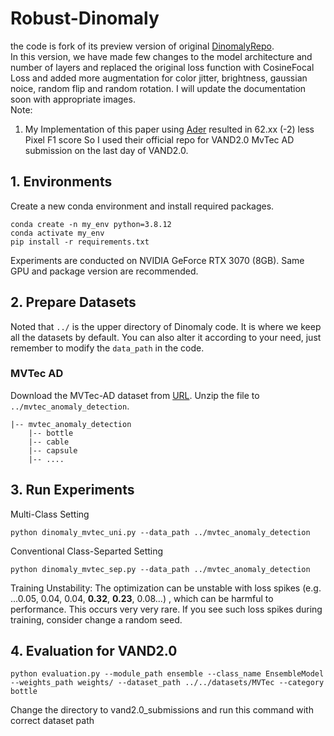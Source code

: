 # Robust-Dinomaly 

the code is fork of its preview version of original [DinomalyRepo](https://github.com/guojiajeremy/Dinomaly). 
 <br>
In this version, we have made few changes to the model architecture and number of layers and replaced the original loss function with CosineFocal Loss and added more augmentation for color jitter, brightness, gaussian noice, random flip and random rotation. I will update the documentation soon with appropriate images.
<br>
Note: 
1. My Implementation of this paper using  [Ader](https://github.com/zhangzjn/ader) resulted in 62.xx (-2) less Pixel F1 score So I used their official repo for VAND2.0 MvTec AD submission on the last day of VAND2.0.



## 1. Environments

Create a new conda environment and install required packages.

```
conda create -n my_env python=3.8.12
conda activate my_env
pip install -r requirements.txt
```
Experiments are conducted on NVIDIA GeForce RTX 3070 (8GB). Same GPU and package version are recommended. 

## 2. Prepare Datasets
Noted that `../` is the upper directory of Dinomaly code. It is where we keep all the datasets by default.
You can also alter it according to your need, just remember to modify the `data_path` in the code. 

### MVTec AD

Download the MVTec-AD dataset from [URL](https://www.mvtec.com/company/research/datasets/mvtec-ad).
Unzip the file to `../mvtec_anomaly_detection`.
```
|-- mvtec_anomaly_detection
    |-- bottle
    |-- cable
    |-- capsule
    |-- ....
```


## 3. Run Experiments
Multi-Class Setting
```
python dinomaly_mvtec_uni.py --data_path ../mvtec_anomaly_detection
```


Conventional Class-Separted Setting
```
python dinomaly_mvtec_sep.py --data_path ../mvtec_anomaly_detection
```


Training Unstability: The optimization can be unstable with loss spikes (e.g. ...0.05, 0.04, 0.04, **0.32**, **0.23**, 0.08...)
, which can be harmful to performance. This occurs very very rare. If you see such loss spikes during training, consider change a random seed.

## 4. Evaluation for VAND2.0
```
python evaluation.py --module_path ensemble --class_name EnsembleModel --weights_path weights/ --dataset_path ../../datasets/MVTec --category bottle
```
Change the directory to vand2.0_submissions and run this command with correct dataset path
